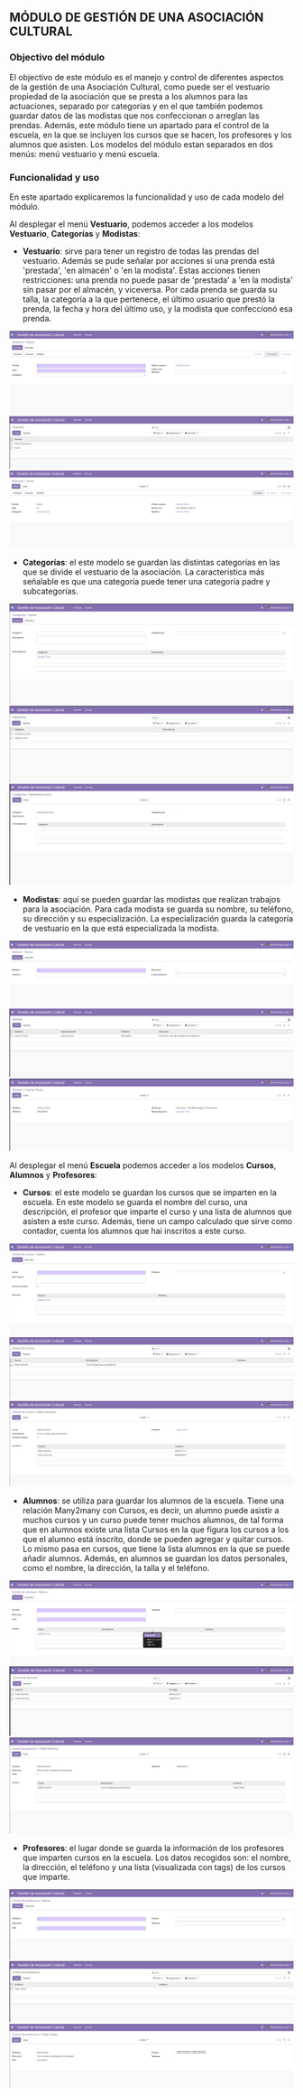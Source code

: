 ## MÓDULO DE GESTIÓN DE UNA ASOCIACIÓN CULTURAL


### Objectivo del módulo

El objectivo de este módulo es el manejo y control de diferentes aspectos de la gestión de una Asociación Cultural, como puede ser el vestuario propiedad de la asociación que se presta a los alumnos para las actuaciones, separado por categorías y en el que también podemos guardar datos de las modistas que nos confeccionan o arreglan las prendas.
Además, este módulo tiene un apartado para el control de la escuela, en la que se incluyen los cursos que se hacen, los profesores y los alumnos que asisten.
Los modelos del módulo estan separados en dos menús: menú vestuario y menú escuela.

### Funcionalidad y uso

En este apartado explicaremos la funcionalidad y uso de cada modelo del módulo.

Al desplegar el menú **Vestuario**, podemos acceder a los modelos **Vestuario**, **Categorías** y **Modistas**:

- **Vestuario**: sirve para tener un registro de todas las prendas del vestuario. Además se pude señalar por acciones si una prenda está 'prestada', 'en almacén' o 'en la modista'. Estas acciones tienen restricciones: una prenda no puede pasar de 'prestada' a 'en la modista' sin pasar por el almacén, y viceversa.
Por cada prenda se guarda su talla, la categoría a la que pertenece, el último usuario que prestó la prenda, la fecha y hora del último uso, y la modista que confeccionó esa prenda.

![Con titulo](img/creacionVestuario.png "Vista de creación de vestuario")
![Con titulo](img/vistaListVestuario.png "Vista de lista de vestuario")
![Con titulo](img/vistaVestuario1.png "Vista de formulario de vestuario")

- **Categorías**: el este modelo se guardan las distintas categorías en las que se divide el vestuario de la asociación. La característica más señalable es que una categoría puede tener una categoría padre y subcategorías.

![Con título](img/vistaCreacionCategorias.png "Vista de creación de categorías")
![Con título](img/vistaListaCategorias.png "Vista de lista de categorías")
![Con título](img/vistaFormCateogorias.png "Vista de formulario de categorías")

- **Modistas**: aquí se pueden guardar las modistas que realizan trabajos para la asociación. Para cada modista se guarda su nombre, su teléfono, su dirección y su especialización. La especialización guarda la categoría de vestuario en la que está especializada la modista. 

![Con titulo](img/vistaCreacionModista.png "Vista de creación de modistas")
![Con titulo](img/vistaListaModista.png "Vista de lista de modistas")
![Con titulo](img/vistaFormModista.png "Vista de formulario de modistas")


Al desplegar el menú **Escuela** podemos acceder a los modelos **Cursos**, **Alumnos** y **Profesores**:

- **Cursos**: el este modelo se guardan los cursos que se imparten en la escuela. En este modelo se guarda el nombre del curso, una descripción, el profesor que imparte el curso y una lista de alumnos que asisten a este curso. Además, tiene un campo calculado que sirve como contador, cuenta los alumnos que hai inscritos a este curso.

![Con titulo](img/vistaCreacionCursos.png "Vista de creación de cursos")
![Con titulo](img/vistaListaCursos.png "Vista de lista de cursos")
![Con titulo](img/vistaFormCursos.png "Vista de formulario de cursos")

- **Alumnos**: se utiliza para guardar los alumnos de la escuela. Tiene una relación Many2many con Cursos, es decir, un alumno puede asistir a muchos cursos y un curso puede tener muchos alumnos, de tal forma que en alumnos existe una lista Cursos en la que figura los cursos a los que el alumno está inscrito, donde se pueden agregar y quitar cursos. Lo mismo pasa en cursos, que tiene la lista alumnos en la que se puede añadir alumnos.
Además, en alumnos se guardan los datos personales, como el nombre, la dirección, la talla y el teléfono.

![Con titulo](img/vistaCreacionAlumnos.png "Vista de creación de alumnos")
![Con titulo](img/vistaListaAlumnos.png "Vista de lista de alumnos")
![Con titulo](img/vistaFormAlumnos.png "Vista de formulario de alumnos")


- **Profesores**: el lugar donde se guarda la información de los profesores que imparten cursos en la escuela. Los datos recogidos son: el nombre, la dirección, el teléfono y una lista (visualizada con tags) de los cursos que imparte.

![Con titulo](img/vistaCreacionProfesores.png "Vista de creación de profesores")
![Con titulo](img/vistaListaProfesores.png "Vista de lista de profesores")
![Con titulo](img/vistaFormProfesores.png "Vista de formulario de profesores")













